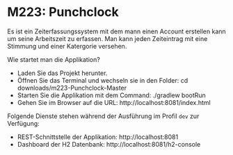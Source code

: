 # M223: Punchclock
Es ist ein Zeiterfassungssystem mit dem mann einen Account erstellen kann um seine Arbeitszeit zu erfassen.
Man kann jeden Zeiteintrag mit eine Stimmung und einer Katergorie versehen.

Wie startet man die Applikation?
- Laden Sie das Projekt herunter.
- Öffnen Sie das Terminal und wechseln sie in den Folder:
    cd downloads/m223-Punchclock-Master
- Starten Sie die Applikation mit dem Command:
     ./gradlew bootRun
- Gehen Sie im Browser auf die URL:
    http://localhost:8081/index.html

    

Folgende Dienste stehen während der Ausführung im Profil `dev` zur Verfügung:
- REST-Schnittstelle der Applikation: http://localhost:8081
- Dashboard der H2 Datenbank: http://localhost:8081/h2-console